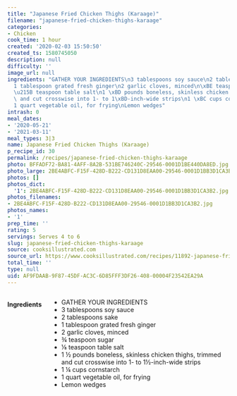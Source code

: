 ```yaml
---
title: "Japanese Fried Chicken Thighs (Karaage)"
filename: "japanese-fried-chicken-thighs-karaage"
categories:
- Chicken
cook_time: 1 hour
created: '2020-02-03 15:50:50'
created_ts: 1580745050
description: null
difficulty: ''
image_url: null
ingredients: "GATHER YOUR INGREDIENTS\n3 tablespoons soy sauce\n2 tablespoons sake\n\
  1 tablespoon grated fresh ginger\n2 garlic cloves, minced\n\xBE teaspoon sugar\n\
  \u215B teaspoon table salt\n1 \xBD pounds boneless, skinless chicken thighs, trimmed\
  \ and cut crosswise into 1- to 1\xBD-inch-wide strips\n1 \xBC cups cornstarch\n\
  1 quart vegetable oil, for frying\nLemon wedges"
intrash: 0
meal_dates:
- '2020-05-21'
- '2021-03-11'
meal_types: 3|3
name: Japanese Fried Chicken Thighs (Karaage)
p_recipe_id: 30
permalink: /recipes/japanese-fried-chicken-thighs-karaage
photo: BFFADF72-BA81-4AFF-8A2B-531BE746240C-29546-0001D1BE440DA8ED.jpg
photo_large: 2BE4ABFC-F15F-428D-B222-CD131D8EAA00-29546-0001D1BB3D1CA3B2.jpg
photos: []
photos_dict:
  '1': 2BE4ABFC-F15F-428D-B222-CD131D8EAA00-29546-0001D1BB3D1CA3B2.jpg
photos_filenames:
- 2BE4ABFC-F15F-428D-B222-CD131D8EAA00-29546-0001D1BB3D1CA3B2.jpg
photos_names:
- '1'
prep_time: ''
rating: 5
servings: Serves 4 to 6
slug: japanese-fried-chicken-thighs-karaage
source: cooksillustrated.com
source_url: https://www.cooksillustrated.com/recipes/11892-japanese-fried-chicken-thighs-karaage
total_time: ''
type: null
uid: AF9FDAAB-9F87-45DF-AC3C-6D85FFF3DF26-408-00004F23542EA29A
---
```

<div class="large-8 medium-7 columns" id="writeup">	</div><!-- #writeup -->
</div><!-- #row-one -->
<div class="row" id="row-two">	<div class="medium-4 small-5 columns"><h4 id="ingredients">Ingredients</h4><div class="box box-ingredients content"><ul>
<li>GATHER YOUR INGREDIENTS</li>
<li>3 tablespoons soy sauce</li>
<li>2 tablespoons sake</li>
<li>1 tablespoon grated fresh ginger</li>
<li>2 garlic cloves, minced</li>
<li>¾ teaspoon sugar</li>
<li>⅛ teaspoon table salt</li>
<li>1 ½ pounds boneless, skinless chicken thighs, trimmed and cut crosswise into 1- to 1½-inch-wide strips</li>
<li>1 ¼ cups cornstarch</li>
<li>1 quart vegetable oil, for frying</li>
<li>Lemon wedges</li>
</ul>
</div>	</div>	<div class="medium-6 small-7 columns">	</div>	<div class="medium-2 columns" id="photo-sidebar">